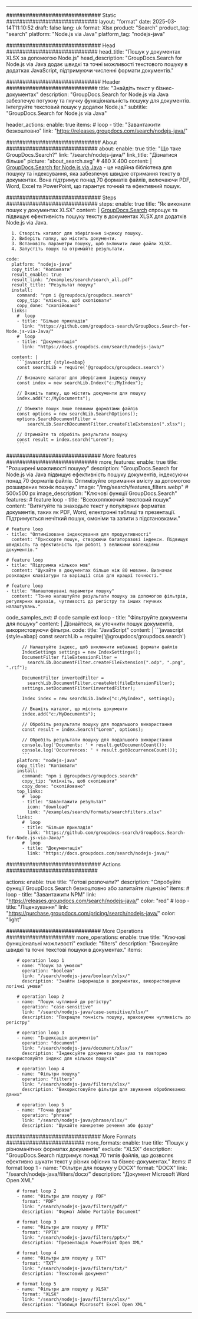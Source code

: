 
---
############################# Static ############################
layout: "format"
date:  2025-03-14T11:10:52
draft: false
lang: uk
format: Xlsx
product: "Search"
product_tag: "search"
platform: "Node.js via Java"
platform_tag: "nodejs-java"

############################# Head ############################
head_title: "Пошук у документах XLSX за допомогою Node.js"
head_description: "GroupDocs.Search for Node.js via Java додає швидкі та точні можливості текстового пошуку в додатках JavaScript, підтримуючи численні формати документів."

############################# Header ############################
title: "Знайдіть текст у бізнес-документах" 
description: "GroupDocs.Search for Node.js via Java забезпечує потужну та гнучку функціональність пошуку для документів. Інтегруйте текстовий пошук у додатки Node.js."
subtitle: "GroupDocs.Search for Node.js via Java" 

header_actions:
  enable: true
  items:
    #  loop
    - title: "Завантажити безкоштовно"
      link: "https://releases.groupdocs.com/search/nodejs-java/"
      
############################# About ############################
about:
    enable: true
    title: "Що таке GroupDocs.Search?"
    link: "/search/nodejs-java/"
    link_title: "Дізнатися більше"
    picture: "about_search.svg" # 480 X 400
    content: |
       [GroupDocs.Search for Node.js via Java](/search/nodejs-java/) - це надійна бібліотека для пошуку та індексування, яка забезпечує швидке отримання тексту в документах. Вона підтримує понад 70 форматів файлів, включаючи PDF, Word, Excel та PowerPoint, що гарантує точний та ефективний пошук.

############################# Steps ############################
steps:
    enable: true
    title: "Як виконати пошук у документах XLSX"
    content: |
      [GroupDocs.Search](/search/nodejs-java/) спрощує та підвищує ефективність пошуку тексту в документах XLSX для додатків Node.js via Java.
      
      1. Створіть каталог для зберігання індексу пошуку.
      2. Виберіть папку, що містить документи.
      3. Встановіть параметри пошуку, щоб включити лише файли XLSX.
      4. Запустіть пошук та отримайте результати.
   
    code:
      platform: "nodejs-java"
      copy_title: "Копіювати"
      result_enable: true
      result_link: "/examples/search/search_all.pdf"
      result_title: "Результат пошуку"
      install:
        command: "npm i @groupdocs/groupdocs.search"
        copy_tip: "клікніть, щоб скопіювати"
        copy_done: "скопійовано"
      links:
        #  loop
        - title: "Більше прикладів"
          link: "https://github.com/groupdocs-search/GroupDocs.Search-for-Node.js-via-Java/"
        #  loop
        - title: "Документація"
          link: "https://docs.groupdocs.com/search/nodejs-java/"
          
      content: |
        ```javascript {style=abap}
        const searchLib = require('@groupdocs/groupdocs.search')

        // Визначте каталог для зберігання індексу пошуку
        const index = new searchLib.Index("c:/MyIndex");

        // Вкажіть папку, що містить документи для пошуку
        index.add("c:/MyDocuments");

        // Обмежте пошук лише певними форматами файлів
        const options = new searchLib.SearchOptions();
        options.SearchDocumentFilter = 
            searchLib.SearchDocumentFilter.createFileExtension(".xlsx");

        // Отримайте та обробіть результати пошуку
        const result = index.search("Lorem");
        ```            

############################# More features ############################
more_features:
  enable: true
  title: "Розширені можливості пошуку"
  description: "GroupDocs.Search for Node.js via Java підвищує ефективність пошуку документів, індексуючи понад 70 форматів файлів. Оптимізуйте отримання вмісту за допомогою розширених технік пошуку."
  image: "/img/search/features_filters.webp" # 500x500 px
  image_description: "Ключові функції GroupDocs.Search"
  features:
    # feature loop
    - title: "Всеохоплюючий текстовий пошук"
      content: "Витягуйте та знаходьте текст у популярних форматах документів, таких як PDF, Word, електронні таблиці та презентації. Підтримується нечіткий пошук, омоніми та запити з підстановками."

    # feature loop
    - title: "Оптимізоване індексування для продуктивності"
      content: "Прискорте пошук, створюючи багаторазові індекси. Підвищує швидкість та ефективність при роботі з великими колекціями документів."

    # feature loop
    - title: "Підтримка кількох мов"
      content: "Шукайте в документах більше ніж 80 мовами. Визначає розкладки клавіатури та варіації слів для кращої точності."

    # feature loop
    - title: "Налаштовувані параметри пошуку"
      content: "Тонко налаштуйте результати пошуку за допомогою фільтрів, регулярних виразів, чутливості до регістру та інших гнучких налаштувань."
      
  code_samples_ext:
    # code sample ext loop
    - title: "Фільтруйте документи для пошуку"
      content: |
        Дізнайтеся, як уточнити пошук документів, використовуючи фільтри.
      code:
        title: "JavaScript"
        content: |
          ```javascript {style=abap}
          const searchLib = require('@groupdocs/groupdocs.search')
          
          // Налаштуйте індекс, щоб виключити небажані формати файлів
          IndexSettings settings = new IndexSettings();
          DocumentFilter fileExtensionFilter = 
            searchLib.DocumentFilter.createFileExtension(".odp", ".png", ".rtf");

          DocumentFilter invertedFilter = 
            searchLib.DocumentFilter.createNot(fileExtensionFilter);
          settings.setDocumentFilter(invertedFilter);

          Index index = new searchLib.Index("c:/MyIndex", settings);
              
          // Вкажіть каталог, що містить документи
          index.add("c:/MyDocuments");

          // Обробіть результати пошуку для подальшого використання
          const result = index.Search("Lorem", options);
          
          // Обробіть результати пошуку для подальшого використання
          console.log('Documents: ' + result.getDocumentCount());
          console.log('Occurrences: ' + result.getOccurrenceCount());
          ```
        platform: "nodejs-java"
        copy_title: "Копіювати"
        install:
          command: "npm i @groupdocs/groupdocs.search"
          copy_tip: "клікніть, щоб скопіювати"
          copy_done: "скопійовано"
        top_links:
          #  loop
          - title: "Завантажити результат"
            icon: "download"
            link: "/examples/search/formats/searchfilters.xlsx"
        links:
          #  loop
          - title: "Більше прикладів"
            link: "https://github.com/groupdocs-search/GroupDocs.Search-for-Node.js-via-Java/"
          #  loop
          - title: "Документація"
            link: "https://docs.groupdocs.com/search/nodejs-java/"
            

            


############################# Actions ############################

actions:
  enable: true
  title: "Готові розпочати?"
  description: "Спробуйте функції GroupDocs.Search безкоштовно або запитайте ліцензію"
  items:
    #  loop
    - title: "Завантажити NPM"
      link: "https://releases.groupdocs.com/search/nodejs-java/"
      color: "red"
        #  loop
    - title: "Ліцензування"
      link: "https://purchase.groupdocs.com/pricing/search/nodejs-java/"
      color: "light"


############################# More Operations #####################
more_operations:
    enable: true
    title: "Ключові функціональні можливості"
    exclude: "filters"
    description: "Виконуйте швидкі та точні текстові пошуки в документах."
    items: 
          
        # operation loop 1
        - name: "Пошук за умовою"
          operation: "boolean"
          link: "/search/nodejs-java/boolean/xlsx/"
          description: "Знайти інформацію в документах, використовуючи логічні умови"

        # operation loop 2
        - name: "Пошук чутливий до регістру"
          operation: "case-sensitive"
          link: "/search/nodejs-java/case-sensitive/xlsx/"
          description: "Покращте точність пошуку, враховуючи чутливість до регістру"

        # operation loop 3
        - name: "Індексація документів"
          operation: "document"
          link: "/search/nodejs-java/document/xlsx/"
          description: "Індексуйте документи один раз та повторно використовуйте індекс для кількох пошуків"

        # operation loop 4
        - name: "Фільтри пошуку"
          operation: "filters"
          link: "/search/nodejs-java/filters/xlsx/"
          description: "Використовуйте фільтри для звуження оброблюваних даних"

        # operation loop 5
        - name: "Точна фраза"
          operation: "phrase"
          link: "/search/nodejs-java/phrase/xlsx/"
          description: "Шукайте конкретне речення або фразу"
          
        
          
############################# More Formats ########################
more_formats:
    enable: true
    title: "Пошук у різноманітних форматах документів"
    exclude: "XLSX"
    description: "GroupDocs.Search підтримує понад 70 типів файлів, що дозволяє ефективно шукати текст у різних офісних та бізнес-документах."
    items: 
        # format loop 1
        - name: "Фільтри для пошуку у DOCX"
          format: "DOCX"
          link: "/search/nodejs-java/filters/docx/"
          description: "Документ Microsoft Word Open XML"
          
        # format loop 2
        - name: "Фільтри для пошуку у PDF"
          format: "PDF"
          link: "/search/nodejs-java/filters/pdf/"
          description: "Формат Adobe Portable Document"
          
        # format loop 3
        - name: "Фільтри для пошуку у PPTX"
          format: "PPTX"
          link: "/search/nodejs-java/filters/pptx/"
          description: "Презентація PowerPoint Open XML"

        # format loop 4
        - name: "Фільтри для пошуку у TXT"
          format: "TXT"
          link: "/search/nodejs-java/filters/txt/"
          description: "Текстовий документ"
          
        # format loop 5
        - name: "Фільтри для пошуку у XLSX"
          format: "XLSX"
          link: "/search/nodejs-java/filters/xlsx/"
          description: "Таблиця Microsoft Excel Open XML"
  

---